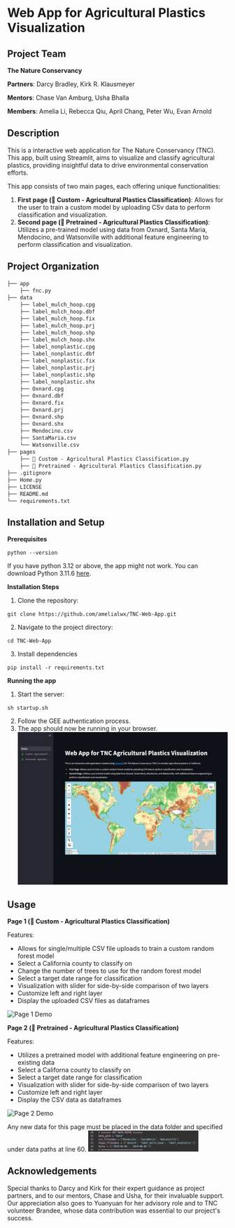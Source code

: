 # Web App for Agricultural Plastics Visualization

## Project Team

**The Nature Conservancy**

**Partners**: Darcy Bradley, Kirk R. Klausmeyer

**Mentors**: Chase Van Amburg, Usha Bhalla

**Members**: Amelia Li, Rebecca Qiu, April Chang, Peter Wu, Evan Arnold

## Description

This is a interactive web application for The Nature Conservancy (TNC). This app, built using Streamlit, aims to visualize and classify agricultural plastics, providing insightful data to drive environmental conservation efforts.

This app consists of two main pages, each offering unique functionalities:
1. **First page (🌲 Custom - Agricultural Plastics Classification)**: Allows for the user to train a custom model by uploading CSv data to perform classification and visualization.
2. **Second page (🌲 Pretrained - Agricultural Plastics Classification)**: Utilizes a pre-trained model using data from Oxnard, Santa Maria, Mendocino, and Watsonville with additional feature engineering to perform classification and visualization.


## Project Organization
    ├── app
        ├── fnc.py
    ├── data
        ├── label_mulch_hoop.cpg
        ├── label_mulch_hoop.dbf
        ├── label_mulch_hoop.fix
        ├── label_mulch_hoop.prj
        ├── label_mulch_hoop.shp
        ├── label_mulch_hoop.shx
        ├── label_nonplastic.cpg
        ├── label_nonplastic.dbf
        ├── label_nonplastic.fix
        ├── label_nonplastic.prj
        ├── label_nonplastic.shp
        ├── label_nonplastic.shx
        ├── Oxnard.cpg
        ├── Oxnard.dbf
        ├── Oxnard.fix
        ├── Oxnard.prj
        ├── Oxnard.shp
        ├── Oxnard.shx
        ├── Mendocino.csv
        ├── SantaMaria.csv
        └── Watsonville.csv
    ├── pages
        ├── 🌲 Custom - Agricultural Plastics Classification.py
        ├── 🌲 Pretrained - Agricultural Plastics Classification.py
    ├── .gitignore
    ├── Home.py
    ├── LICENSE
    ├── README.md
    └── requirements.txt

## Installation and Setup

**Prerequisites**
```
python --version
```
If you have python 3.12 or above, the app might not work. You can download Python 3.11.6 [here](https://www.python.org/downloads/release/python-3116/).

**Installation Steps**
1. Clone the repository: 
```
git clone https://github.com/amelialwx/TNC-Web-App.git
```
2. Navigate to the project directory:
```
cd TNC-Web-App
```
3. Install dependencies
```
pip install -r requirements.txt
```

**Running the app**
1. Start the server:
```
sh startup.sh
```
2. Follow the GEE authentication process.
3. The app should now be running in your browser.
![home](assets/home.png)

## Usage

**Page 1 (🌲 Custom - Agricultural Plastics Classification)**

Features:
- Allows for single/multiple CSV file uploads to train a custom random forest model
- Select a California county to classify on
- Change the number of trees to use for the random forest model
- Select a target date range for classification
- Visualization with slider for side-by-side comparison of two layers
- Customize left and right layer
- Display the uploaded CSV files as dataframes

![Page 1 Demo](assets/page1_demo.gif)

**Page 2 (🌲 Pretrained - Agricultural Plastics Classification)**

Features:
- Utilizes a pretrained model with additional feature engineering on pre-existing data
- Select a Californa county to classify on
- Select a target date range for classification
- Visualization with slider for side-by-side comparison of two layers
- Customize left and right layer
- Display the CSV data as dataframes

![Page 2 Demo](assets/page2_demo.gif)

Any new data for this page must be placed in the data folder and specified under data paths at line 60.
<img src="assets/page2_paths.png" width="50%" height="50%">

## Acknowledgements

Special thanks to Darcy and Kirk for their expert guidance as project partners, and to our mentors, Chase and Usha, for their invaluable support. Our appreciation also goes to Yuanyuan for her advisory role and to TNC volunteer Brandee, whose data contribution was essential to our project's success.
